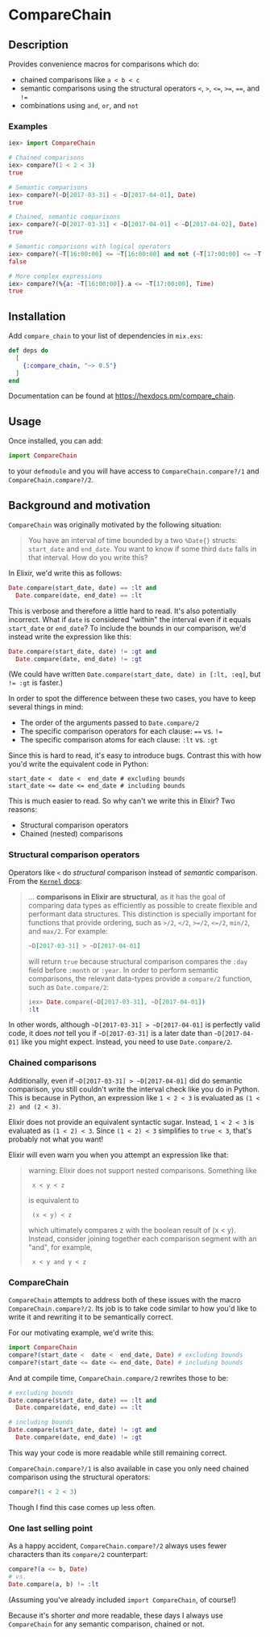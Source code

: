 # CompareChain

## Description

Provides convenience macros for comparisons which do:

  * chained comparisons like `a < b < c`
  * semantic comparisons using the structural operators `<`, `>`, `<=`, `>=`, `==`, and `!=`
  * combinations using `and`, `or`, and `not`

### Examples

```elixir
iex> import CompareChain

# Chained comparisons
iex> compare?(1 < 2 < 3)
true

# Semantic comparisons
iex> compare?(~D[2017-03-31] < ~D[2017-04-01], Date)
true

# Chained, semantic comparisons
iex> compare?(~D[2017-03-31] < ~D[2017-04-01] < ~D[2017-04-02], Date)
true

# Semantic comparisons with logical operators
iex> compare?(~T[16:00:00] <= ~T[16:00:00] and not (~T[17:00:00] <= ~T[17:00:00]), Time)
false

# More complex expressions
iex> compare?(%{a: ~T[16:00:00]}.a <= ~T[17:00:00], Time)
true
```

## Installation

Add `compare_chain` to your list of dependencies in `mix.exs`:

```elixir
def deps do
  [
    {:compare_chain, "~> 0.5"}
  ]
end
```

Documentation can be found at <https://hexdocs.pm/compare_chain>.

## Usage

Once installed, you can add:

```elixir
import CompareChain
```

to your `defmodule` and you will have access to `CompareChain.compare?/1` and `CompareChain.compare?/2`.

## Background and motivation

`CompareChain` was originally motivated by the following situation:

> You have an interval of time bounded by a two `%Date{}` structs: `start_date` and `end_date`.
> You want to know if some third `date` falls in that interval.
> How do you write this?

In Elixir, we'd write this as follows:

```elixir
Date.compare(start_date, date) == :lt and
  Date.compare(date, end_date) == :lt
```

This is verbose and therefore a little hard to read.
It's also potentially incorrect.
What if `date` is considered "within" the interval even if it equals `start_date` or `end_date`?
To include the bounds in our comparison, we'd instead write the expression like this:

```elixir
Date.compare(start_date, date) != :gt and
  Date.compare(date, end_date) != :gt
```

(We could have written `Date.compare(start_date, date) in [:lt, :eq]`, but `!= :gt` is faster.)

In order to spot the difference between these two cases, you have to keep several things in mind:

  * The order of the arguments passed to `Date.compare/2`
  * The specific comparison operators for each clause: `==` vs. `!=`
  * The specific comparison atoms for each clause: `:lt` vs. `:gt`

Since this is hard to read, it's easy to introduce bugs.
Contrast this with how you'd write the equivalent code in Python:

```
start_date <  date <  end_date # excluding bounds
start_date <= date <= end_date # including bounds
```

This is much easier to read.
So why can't we write this in Elixir?
Two reasons:

  * Structural comparison operators
  * Chained (nested) comparisons

### Structural comparison operators

Operators like `<` do _structural_ comparison instead of _semantic_ comparison.
From the [`Kernel` docs](https://hexdocs.pm/elixir/Kernel.html#module-structural-comparison):

> ... **comparisons in Elixir are structural**, as it has the goal
  of comparing data types as efficiently as possible to create flexible
  and performant data structures. This distinction is specially important
  for functions that provide ordering, such as `>/2`, `</2`, `>=/2`,
  `<=/2`, `min/2`, and `max/2`. For example:
>
> ```elixir
> ~D[2017-03-31] > ~D[2017-04-01]
> ```
>
> will return `true` because structural comparison compares the `:day`
  field before `:month` or `:year`. In order to perform semantic comparisons,
  the relevant data-types provide a `compare/2` function, such as
  `Date.compare/2`:
>
> ```elixir
> iex> Date.compare(~D[2017-03-31], ~D[2017-04-01])
> :lt
> ```

In other words, although `~D[2017-03-31] > ~D[2017-04-01]` is perfectly valid code, it does _not_ tell you if `~D[2017-03-31]` is a later date than `~D[2017-04-01]` like you might expect.
Instead, you need to use `Date.compare/2`.

### Chained comparisons

Additionally, even if `~D[2017-03-31] > ~D[2017-04-01]` did do semantic comparison, you still couldn't write the interval check like you do in Python.
This is because in Python, an expression like `1 < 2 < 3` is evaluated as `(1 < 2) and (2 < 3)`.

Elixir does not provide an equivalent syntactic sugar.
Instead, `1 < 2 < 3` is evaluated as `(1 < 2) < 3`.
Since `(1 < 2) < 3` simplifies to `true < 3`, that's probably not what you want!

Elixir will even warn you when you attempt an expression like that:

> warning: Elixir does not support nested comparisons. Something like
>
>      x < y < z
>
> is equivalent to
>
>      (x < y) < z
>
> which ultimately compares z with the boolean result of (x < y). Instead, consider joining together each comparison segment with an "and", for example,
>
>      x < y and y < z

### CompareChain

`CompareChain` attempts to address both of these issues with the macro `CompareChain.compare?/2`.
Its job is to take code similar to how you'd like to write it and rewriting it to be semantically correct.

For our motivating example, we'd write this:

```elixir
import CompareChain
compare?(start_date <  date <  end_date, Date) # excluding bounds
compare?(start_date <= date <= end_date, Date) # including bounds
```

And at compile time, `CompareChain.compare/2` rewrites those to be:

```elixir
# excluding bounds
Date.compare(start_date, date) == :lt and
  Date.compare(date, end_date) == :lt

# including bounds
Date.compare(start_date, date) != :gt and
  Date.compare(date, end_date) != :gt
```

This way your code is more readable while still remaining correct.

`CompareChain.compare?/1` is also available in case you only need chained comparison using the structural operators:

```elixir
compare?(1 < 2 < 3)
```

Though I find this case comes up less often.

### One last selling point

As a happy accident, `CompareChain.compare?/2` always uses fewer characters than its `compare/2` counterpart:

```elixir
compare?(a <= b, Date)
# vs.
Date.compare(a, b) != :lt
```

(Assuming you've already included `import CompareChain`, of course!)

Because it's shorter _and_ more readable, these days I always use `CompareChain` for any semantic comparison, chained or not.